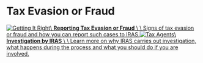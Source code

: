 # Tax Evasion or Fraud

[![Getting It Right](https://www.iras.gov.sg/images/default-source/illustrations-png/getting-it-right_.png?sfvrsn=e11eb255_3)\\
**Reporting Tax Evasion or Fraud** \\
\\
Signs of tax evasion or fraud and how you can report such cases to IRAS.](https://www.iras.gov.sg/taxes/corporate-income-tax/corporate-income-tax-compliance/tax-evasion-or-fraud/reporting-tax-evasion-or-fraud)[![Tax Agents](https://www.iras.gov.sg/images/default-source/illustrations-png/tax-agents.png?sfvrsn=8d2ddd39_3)\\
**Investigation by IRAS** \\
\\
Learn more on why IRAS carries out investigation, what happens during the process and what you should do if you are involved.](https://www.iras.gov.sg/taxes/corporate-income-tax/corporate-income-tax-compliance/tax-evasion-or-fraud/investigation-by-iras)